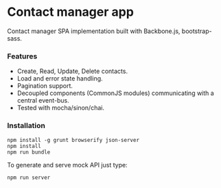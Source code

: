 # Contact manager app

Contact manager SPA implementation built with Backbone.js, bootstrap-sass.

### Features
- Create, Read, Update, Delete contacts.
- Load and error state handling.
- Pagination support.
- Decoupled components (CommonJS modules) communicating with a central event-bus.
- Tested with mocha/sinon/chai.

### Installation
```
npm install -g grunt browserify json-server 
npm install
npm run bundle 
```

To generate and serve mock API just type:
```
npm run server
```

